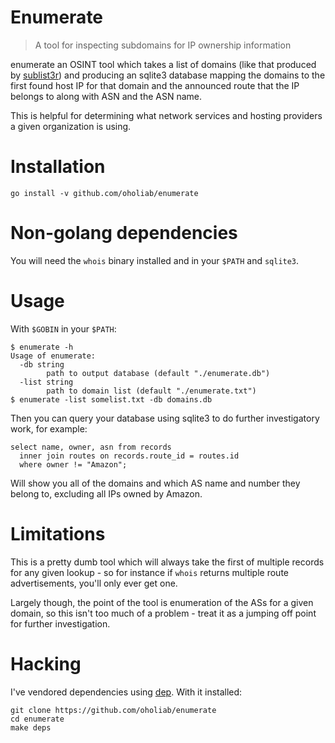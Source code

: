 Enumerate
=========
> A tool for inspecting subdomains for IP ownership information

enumerate an OSINT tool which takes a list of domains (like that produced by
[sublist3r](https://github.com/aboul3la/Sublist3r)) and producing an sqlite3
database mapping the domains to the first found host IP for that domain and the
announced route that the IP belongs to along with ASN and the ASN name.

This is helpful for determining what network services and hosting providers a
given organization is using. 

# Installation

    go install -v github.com/oholiab/enumerate

# Non-golang dependencies

You will need the `whois` binary installed and in your `$PATH` and `sqlite3`.

# Usage

With `$GOBIN` in your `$PATH`:

    $ enumerate -h
    Usage of enumerate:
      -db string
            path to output database (default "./enumerate.db")
      -list string
            path to domain list (default "./enumerate.txt")
    $ enumerate -list somelist.txt -db domains.db

Then you can query your database using sqlite3 to do further investigatory work,
for example:
    
```sqlite3
select name, owner, asn from records 
  inner join routes on records.route_id = routes.id 
  where owner != "Amazon";
```

Will show you all of the domains and which AS name and number they belong to,
excluding all IPs owned by Amazon.

# Limitations
This is a pretty dumb tool which will always take the first of multiple records
for any given lookup - so for instance if `whois` returns multiple route
advertisements, you'll only ever get one.

Largely though, the point of the tool is enumeration of the ASs for a given
domain, so this isn't too much of a problem - treat it as a jumping off point
for further investigation.

# Hacking
I've vendored dependencies using [dep](https://github.com/golang/dep). With it
installed:

    git clone https://github.com/oholiab/enumerate
    cd enumerate
    make deps
